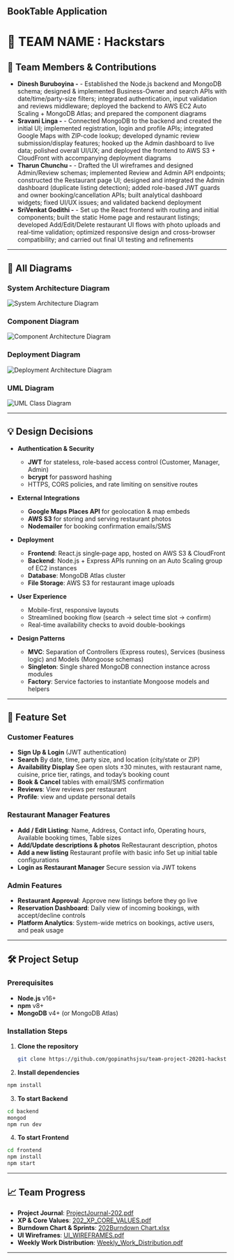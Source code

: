 ## **BookTable Application**

# 🚀 TEAM NAME : Hackstars  

## 👥 Team Members & Contributions  
- **Dinesh Buruboyina -** -  Established the Node.js backend and MongoDB schema; designed & implemented Business-Owner and search APIs with date/time/party-size filters; integrated authentication, input validation and reviews middleware; deployed the backend to AWS EC2 Auto Scaling + MongoDB Atlas; and prepared the component diagrams 
- **Sravani Linga -** - Connected MongoDB to the backend and created the initial UI; implemented registration, login and profile APIs; integrated Google Maps with ZIP-code lookup; developed dynamic review submission/display features; hooked up the Admin dashboard to live data; polished overall UI/UX; and deployed the frontend to AWS S3 + CloudFront with accompanying deployment diagrams 
- **Tharun Chunchu -** - Drafted the UI wireframes and designed Admin/Review schemas; implemented Review and Admin API endpoints; constructed the Restaurant page UI; designed and integrated the Admin dashboard (duplicate listing detection); added role-based JWT guards and owner booking/cancellation APIs; built analytical dashboard widgets; fixed UI/UX issues; and validated backend deployment
- **SriVenkat Godithi -** - Set up the React frontend with routing and initial components; built the static Home page and restaurant listings; developed Add/Edit/Delete restaurant UI flows with photo uploads and real-time validation; optimized responsive design and cross-browser compatibility; and carried out final UI testing and refinements 

---   

## 🎯 All Diagrams

### System Architecture Diagram

![System Architecture Diagram](Documentation/Architecture.png)

### Component Diagram

![Component Architecture Diagram](Documentation/Component.png) 

### Deployment Diagram

![Deployment Architecture Diagram](Documentation/Deployment.png)  

### UML Diagram

![UML Class Diagram](Documentation/UML.png)  
 

---

## 💡 Design Decisions

- **Authentication & Security**  
  - **JWT** for stateless, role-based access control (Customer, Manager, Admin)  
  - **bcrypt** for password hashing  
  - HTTPS, CORS policies, and rate limiting on sensitive routes   

- **External Integrations**  
  - **Google Maps Places API** for geolocation & map embeds  
  - **AWS S3** for storing and serving restaurant photos  
  - **Nodemailer** for booking confirmation emails/SMS  

- **Deployment**  
  - **Frontend**: React.js single‐page app, hosted on AWS S3 & CloudFront  
  - **Backend**: Node.js + Express APIs running on an Auto Scaling group of EC2 instances  
  - **Database**: MongoDB Atlas cluster  
  - **File Storage**: AWS S3 for restaurant image uploads   

- **User Experience**  
  - Mobile-first, responsive layouts  
  - Streamlined booking flow (search → select time slot → confirm)  
  - Real-time availability checks to avoid double-bookings
  
- **Design Patterns**
  - **MVC**: Separation of Controllers (Express routes), Services (business logic) and Models (Mongoose schemas)  
  - **Singleton**: Single shared MongoDB connection instance across modules  
  - **Factory**: Service factories to instantiate Mongoose models and helpers  
 
---


## 🚀 Feature Set

### Customer Features
- **Sign Up & Login** (JWT authentication)  
- **Search** By date, time, party size, and location (city/state or ZIP)  
- **Availability Display** See open slots ±30 minutes, with restaurant name, cuisine, price tier, ratings, and today’s booking count  
- **Book & Cancel** tables with email/SMS confirmation  
- **Reviews**: View reviews per restaurant  
- **Profile**: view and update personal details  

### Restaurant Manager Features
- **Add / Edit Listing**: Name, Address, Contact info, Operating hours, Available booking times, Table sizes  
- **Add/Update descriptions & photos** ReRestaurant description, photos
- **Add a new listing** Restaurant profile with basic info Set up initial table configurations  
- **Login as Restaurant Manager** Secure session via JWT tokens   

### Admin Features 
- **Restaurant Approval**: Approve new listings before they go live
- **Reservation Dashboard**: Daily view of incoming bookings, with accept/decline controls  
- **Platform Analytics**: System-wide metrics on bookings, active users, and peak usage   

---

## 🛠️ Project Setup

### Prerequisites

- **Node.js** v16+  
- **npm** v8+  
- **MongoDB** v4+ (or MongoDB Atlas)

### Installation Steps

1. **Clone the repository**  
   ```bash
   git clone https://github.com/gopinathsjsu/team-project-20201-hackstars.git
   ```
2. **Install dependencies**
```bash
npm install
```
3. **To start Backend**
```bash
cd backend
mongod
npm run dev 
```
4. **To start Frontend**
```bash
cd frontend
npm install 
npm start 
```  
---
## 📈 Team Progress

- **Project Journal**: [ProjectJournal-202.pdf](Documentation/ProjectJournal-202.pdf)  
- **XP & Core Values**: [202_XP_CORE_VALUES.pdf](Documentation/202_XP_CORE_VALUES.pdf)  
- **Burndown Chart & Sprints**: [202Burndown Chart.xlsx](Documentation/202Burndown_Chart.xlsx)  
- **UI Wireframes**: [UI_WIREFRAMES.pdf](Documentation/UI_WIREFRAMES.pdf)  
- **Weekly Work Distribution**: [Weekly_Work_Distribution.pdf](Documentation/Weekly_Work_Distribution.pdf)  

---
